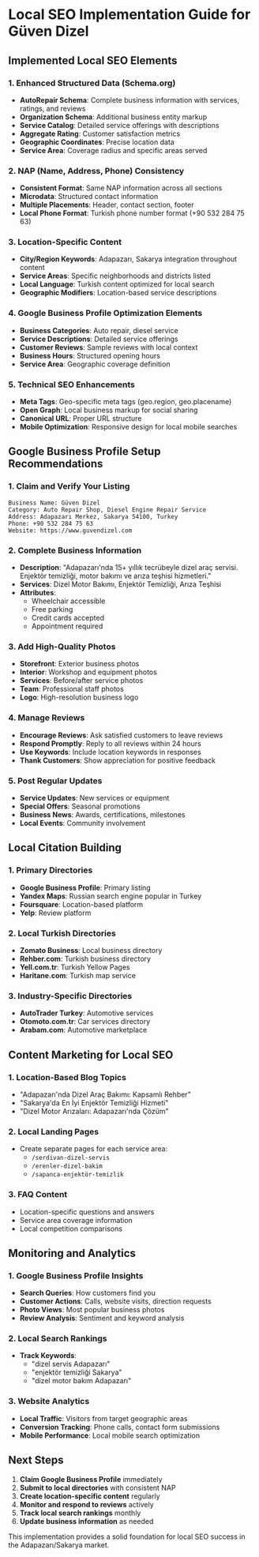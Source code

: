 # Local SEO Implementation Guide for Güven Dizel

## Implemented Local SEO Elements

### 1. Enhanced Structured Data (Schema.org)
- **AutoRepair Schema**: Complete business information with services, ratings, and reviews
- **Organization Schema**: Additional business entity markup
- **Service Catalog**: Detailed service offerings with descriptions
- **Aggregate Rating**: Customer satisfaction metrics
- **Geographic Coordinates**: Precise location data
- **Service Area**: Coverage radius and specific areas served

### 2. NAP (Name, Address, Phone) Consistency
- **Consistent Format**: Same NAP information across all sections
- **Microdata**: Structured contact information
- **Multiple Placements**: Header, contact section, footer
- **Local Phone Format**: Turkish phone number format (+90 532 284 75 63)

### 3. Location-Specific Content
- **City/Region Keywords**: Adapazarı, Sakarya integration throughout content
- **Service Areas**: Specific neighborhoods and districts listed
- **Local Language**: Turkish content optimized for local search
- **Geographic Modifiers**: Location-based service descriptions

### 4. Google Business Profile Optimization Elements
- **Business Categories**: Auto repair, diesel service
- **Service Descriptions**: Detailed service offerings
- **Customer Reviews**: Sample reviews with local context
- **Business Hours**: Structured opening hours
- **Service Area**: Geographic coverage definition

### 5. Technical SEO Enhancements
- **Meta Tags**: Geo-specific meta tags (geo.region, geo.placename)
- **Open Graph**: Local business markup for social sharing
- **Canonical URL**: Proper URL structure
- **Mobile Optimization**: Responsive design for local mobile searches

## Google Business Profile Setup Recommendations

### 1. Claim and Verify Your Listing
```
Business Name: Güven Dizel
Category: Auto Repair Shop, Diesel Engine Repair Service
Address: Adapazarı Merkez, Sakarya 54100, Turkey
Phone: +90 532 284 75 63
Website: https://www.guvendizel.com
```

### 2. Complete Business Information
- **Description**: "Adapazarı'nda 15+ yıllık tecrübeyle dizel araç servisi. Enjektör temizliği, motor bakımı ve arıza teşhisi hizmetleri."
- **Services**: Dizel Motor Bakımı, Enjektör Temizliği, Arıza Teşhisi
- **Attributes**: 
  - Wheelchair accessible
  - Free parking
  - Credit cards accepted
  - Appointment required

### 3. Add High-Quality Photos
- **Storefront**: Exterior business photos
- **Interior**: Workshop and equipment photos
- **Services**: Before/after service photos
- **Team**: Professional staff photos
- **Logo**: High-resolution business logo

### 4. Manage Reviews
- **Encourage Reviews**: Ask satisfied customers to leave reviews
- **Respond Promptly**: Reply to all reviews within 24 hours
- **Use Keywords**: Include location keywords in responses
- **Thank Customers**: Show appreciation for positive feedback

### 5. Post Regular Updates
- **Service Updates**: New services or equipment
- **Special Offers**: Seasonal promotions
- **Business News**: Awards, certifications, milestones
- **Local Events**: Community involvement

## Local Citation Building

### 1. Primary Directories
- **Google Business Profile**: Primary listing
- **Yandex Maps**: Russian search engine popular in Turkey
- **Foursquare**: Location-based platform
- **Yelp**: Review platform

### 2. Local Turkish Directories
- **Zomato Business**: Local business directory
- **Rehber.com**: Turkish business directory
- **Yell.com.tr**: Turkish Yellow Pages
- **Haritane.com**: Turkish map service

### 3. Industry-Specific Directories
- **AutoTrader Turkey**: Automotive services
- **Otomoto.com.tr**: Car services directory
- **Arabam.com**: Automotive marketplace

## Content Marketing for Local SEO

### 1. Location-Based Blog Topics
- "Adapazarı'nda Dizel Araç Bakımı: Kapsamlı Rehber"
- "Sakarya'da En İyi Enjektör Temizliği Hizmeti"
- "Dizel Motor Arızaları: Adapazarı'nda Çözüm"

### 2. Local Landing Pages
- Create separate pages for each service area:
  - `/serdivan-dizel-servis`
  - `/erenler-dizel-bakim`
  - `/sapanca-enjektör-temizlik`

### 3. FAQ Content
- Location-specific questions and answers
- Service area coverage information
- Local competition comparisons

## Monitoring and Analytics

### 1. Google Business Profile Insights
- **Search Queries**: How customers find you
- **Customer Actions**: Calls, website visits, direction requests
- **Photo Views**: Most popular business photos
- **Review Analysis**: Sentiment and keyword analysis

### 2. Local Search Rankings
- **Track Keywords**: 
  - "dizel servis Adapazarı"
  - "enjektör temizliği Sakarya"
  - "dizel motor bakım Adapazarı"

### 3. Website Analytics
- **Local Traffic**: Visitors from target geographic areas
- **Conversion Tracking**: Phone calls, contact form submissions
- **Mobile Performance**: Local mobile search optimization

## Next Steps

1. **Claim Google Business Profile** immediately
2. **Submit to local directories** with consistent NAP
3. **Create location-specific content** regularly
4. **Monitor and respond to reviews** actively
5. **Track local search rankings** monthly
6. **Update business information** as needed

This implementation provides a solid foundation for local SEO success in the Adapazarı/Sakarya market.